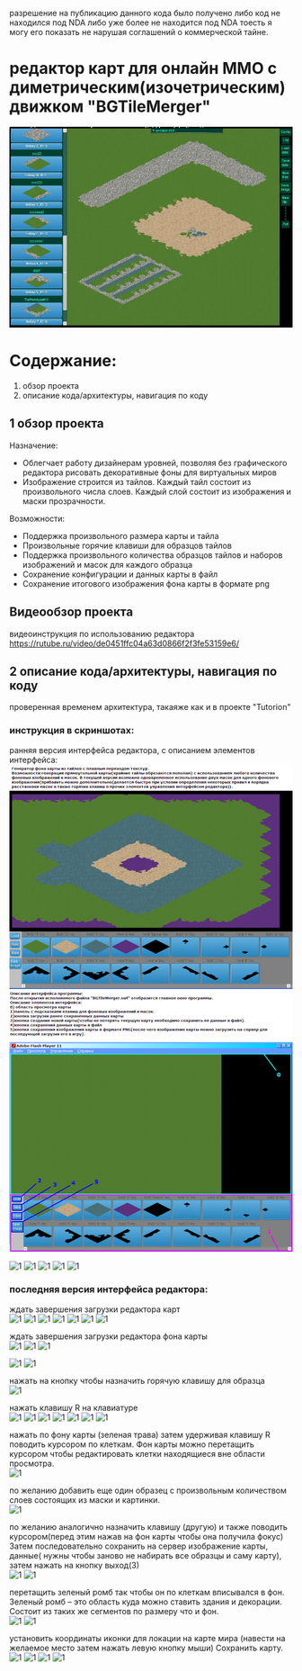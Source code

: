 
разрешение на публикацию данного кода было получено либо код не находился под NDA либо уже более не находится под NDA тоесть я могу его показать не нарушая соглашений о коммерческой тайне.

# редактор карт для онлайн ММО с диметрическим(изочетрическим) движком "BGTileMerger"

![1](https://github.com/s2023alek/online-mmo-game-map-editor/blob/e87be97051c87f573f5338f7eb9b3b0d438ece47/README/t.JPG)

# Содержание:
1. обзор проекта
2. описание кода/архитектуры, навигация по коду


## 1 обзор проекта

Назначение:  
- Облегчает работу дизайнерам уровней, позволяя без графического редактора рисовать декоративные фоны для виртуальных миров
- Изображение строится из тайлов. Каждый тайл состоит из произвольного числа слоев. Каждый слой состоит из изображения и маски прозрачности.

Возможности:  
- Поддержка произвольного размера карты и тайла
- Произвольные горячие клавиши для образцов тайлов
- Поддержка произвольного количества образцов тайлов и наборов изображений и масок для каждого образца
- Сохранение конфигурации и данных карты в файл
- Сохранение итогового изображения фона карты в формате png

## Видеообзор проекта

видеоинструкция по использованию редактора 
https://rutube.ru/video/de0451ffc04a63d0866f2f3fe53159e6/



## 2 описание кода/архитектуры, навигация по коду

проверенная временем архитектура, такаяже как и в проекте "Tutorion"


### инструкция в скриншотах:

ранняя версия интерфейса редактора, с описанием элементов интерфейса:  
![1](https://github.com/s2023alek/online-mmo-game-map-editor/blob/e87be97051c87f573f5338f7eb9b3b0d438ece47/README/appdesc.PNG)
![1](https://github.com/s2023alek/online-mmo-game-map-editor/blob/e87be97051c87f573f5338f7eb9b3b0d438ece47/README/uidesc.PNG)

![1](https://github.com/s2023alek/online-mmo-game-map-editor/blob/e87be97051c87f573f5338f7eb9b3b0d438ece47/README/a1.PNG)
![1](https://github.com/s2023alek/online-mmo-game-map-editor/blob/e87be97051c87f573f5338f7eb9b3b0d438ece47/README/a2.PNG)
![1](https://github.com/s2023alek/online-mmo-game-map-editor/blob/e87be97051c87f573f5338f7eb9b3b0d438ece47/README/a3.PNG)
![1](https://github.com/s2023alek/online-mmo-game-map-editor/blob/e87be97051c87f573f5338f7eb9b3b0d438ece47/README/a4.PNG)
![1](https://github.com/s2023alek/online-mmo-game-map-editor/blob/e87be97051c87f573f5338f7eb9b3b0d438ece47/README/a5.PNG)

### последняя версия интерфейса редактора:  


ждать завершения загрузки редактора карт  
![1](https://github.com/s2023alek/online-mmo-game-map-editor/blob/e87be97051c87f573f5338f7eb9b3b0d438ece47/README/0.JPG)
![1](https://github.com/s2023alek/online-mmo-game-map-editor/blob/e87be97051c87f573f5338f7eb9b3b0d438ece47/README/1.JPG)
![1](https://github.com/s2023alek/online-mmo-game-map-editor/blob/e87be97051c87f573f5338f7eb9b3b0d438ece47/README/2.JPG)
![1](https://github.com/s2023alek/online-mmo-game-map-editor/blob/e87be97051c87f573f5338f7eb9b3b0d438ece47/README/3.JPG)
![1](https://github.com/s2023alek/online-mmo-game-map-editor/blob/e87be97051c87f573f5338f7eb9b3b0d438ece47/README/4.JPG)
![1](https://github.com/s2023alek/online-mmo-game-map-editor/blob/e87be97051c87f573f5338f7eb9b3b0d438ece47/README/5.JPG)
![1](https://github.com/s2023alek/online-mmo-game-map-editor/blob/e87be97051c87f573f5338f7eb9b3b0d438ece47/README/6.JPG)

ждать завершения загрузки редактора фона карты  
![1](https://github.com/s2023alek/online-mmo-game-map-editor/blob/e87be97051c87f573f5338f7eb9b3b0d438ece47/README/7.JPG)
![1](https://github.com/s2023alek/online-mmo-game-map-editor/blob/e87be97051c87f573f5338f7eb9b3b0d438ece47/README/8.JPG)
![1](https://github.com/s2023alek/online-mmo-game-map-editor/blob/e87be97051c87f573f5338f7eb9b3b0d438ece47/README/9.JPG)

![1](https://github.com/s2023alek/online-mmo-game-map-editor/blob/e87be97051c87f573f5338f7eb9b3b0d438ece47/README/10.JPG)
![1](https://github.com/s2023alek/online-mmo-game-map-editor/blob/e87be97051c87f573f5338f7eb9b3b0d438ece47/README/11.JPG)

нажать на кнопку чтобы назначить горячую клавишу для образца  
![1](https://github.com/s2023alek/online-mmo-game-map-editor/blob/e87be97051c87f573f5338f7eb9b3b0d438ece47/README/12.JPG)

нажать клавишу R  на клавиатуре  
![1](https://github.com/s2023alek/online-mmo-game-map-editor/blob/e87be97051c87f573f5338f7eb9b3b0d438ece47/README/13.JPG)
![1](https://github.com/s2023alek/online-mmo-game-map-editor/blob/e87be97051c87f573f5338f7eb9b3b0d438ece47/README/14.JPG)
![1](https://github.com/s2023alek/online-mmo-game-map-editor/blob/e87be97051c87f573f5338f7eb9b3b0d438ece47/README/15.JPG)
![1](https://github.com/s2023alek/online-mmo-game-map-editor/blob/e87be97051c87f573f5338f7eb9b3b0d438ece47/README/16.JPG)
![1](https://github.com/s2023alek/online-mmo-game-map-editor/blob/e87be97051c87f573f5338f7eb9b3b0d438ece47/README/17.JPG)
![1](https://github.com/s2023alek/online-mmo-game-map-editor/blob/e87be97051c87f573f5338f7eb9b3b0d438ece47/README/18.JPG)
![1](https://github.com/s2023alek/online-mmo-game-map-editor/blob/e87be97051c87f573f5338f7eb9b3b0d438ece47/README/19.JPG)

нажать по фону карты (зеленая трава) затем удерживая клавишу R поводить курсором по клеткам.
Фон карты можно перетащить курсором чтобы редактировать клетки находящиеся вне области просмотра.  
![1](https://github.com/s2023alek/online-mmo-game-map-editor/blob/e87be97051c87f573f5338f7eb9b3b0d438ece47/README/20.JPG)

по желанию добавить еще один образец с произвольным количеством слоев состоящих из маски и картинки.  
![1](https://github.com/s2023alek/online-mmo-game-map-editor/blob/e87be97051c87f573f5338f7eb9b3b0d438ece47/README/21.JPG)

по желанию аналогично назначить клавишу (другую) и также поводить курсором(перед этим нажав на фон карты чтобы она получила фокус)
Затем последовательно сохранить на сервер изображение карты, данные( нужны чтобы заново не набирать все образцы и саму карту), затем нажать на кнопку выход(3)  
![1](https://github.com/s2023alek/online-mmo-game-map-editor/blob/e87be97051c87f573f5338f7eb9b3b0d438ece47/README/22.JPG)
![1](https://github.com/s2023alek/online-mmo-game-map-editor/blob/e87be97051c87f573f5338f7eb9b3b0d438ece47/README/23.JPG)

перетащить зеленый ромб так чтобы он по клеткам вписывался в фон. Зеленый ромб – это область куда можно ставить здания и декорации. Состоит из таких же сегментов по размеру что и фон.  
![1](https://github.com/s2023alek/online-mmo-game-map-editor/blob/e87be97051c87f573f5338f7eb9b3b0d438ece47/README/24.JPG)
![1](https://github.com/s2023alek/online-mmo-game-map-editor/blob/e87be97051c87f573f5338f7eb9b3b0d438ece47/README/25.JPG)

установить координаты иконки для локации на карте мира (навести на желаемое место затем нажать левую кнопку мыши)
Сохранить карту.  
![1](https://github.com/s2023alek/online-mmo-game-map-editor/blob/e87be97051c87f573f5338f7eb9b3b0d438ece47/README/26.JPG)
![1](https://github.com/s2023alek/online-mmo-game-map-editor/blob/e87be97051c87f573f5338f7eb9b3b0d438ece47/README/27.JPG)
![1](https://github.com/s2023alek/online-mmo-game-map-editor/blob/e87be97051c87f573f5338f7eb9b3b0d438ece47/README/28.JPG)
![1](https://github.com/s2023alek/online-mmo-game-map-editor/blob/e87be97051c87f573f5338f7eb9b3b0d438ece47/README/29.JPG)

